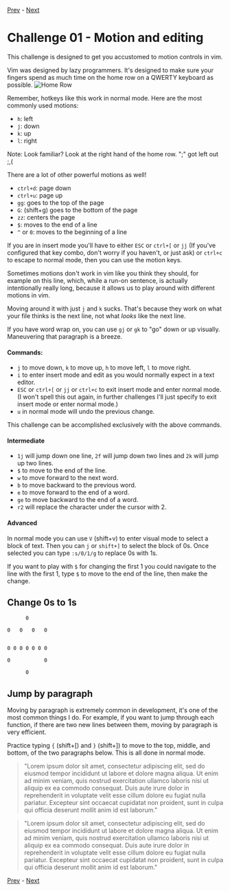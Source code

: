 [Prev](./challenge00.md) - [Next](./challenge02.md)

# Challenge 01 - Motion and editing

This challenge is designed to get you accustomed to motion controls in vim.

Vim was designed by lazy programmers.
It's designed to make sure your fingers spend as much time on the home row on a QWERTY keyboard as possible.
![Home Row](https://i.pinimg.com/originals/3b/e3/2f/3be32f612f5b183ea24bfa37e21c07f9.png)

Remember, hotkeys like this work in normal mode.
Here are the most commonly used motions:

* `h`: left
* `j`: down
* `k`: up
* `l`: right

Note: Look familiar?
Look at the right hand of the home row.
";" got left out ;,(

There are a lot of other powerful motions as well!
* `ctrl+d`: page down
* `ctrl+u`: page up
* `gg`: goes to the top of the page
* `G`: (shift+g) goes to the bottom of the page
* `zz`: centers the page
* `$`: moves to the end of a line
* `^` or `0`: moves to the beginning of a line

If you are in insert mode you'll have to either `ESC` or `ctrl+[` or `jj` (If you've configured that key combo, don't worry if you haven't, or just ask) or `ctrl+c` to escape to normal mode, then you can use the motion keys.

Sometimes motions don't work in vim like you think they should, for example on this line, which, while a run-on sentence, is actually intentionally really long, because it allows us to play around with different motions in vim.

Moving around it with just `j` and `k` sucks.
That's because they work on what your file thinks is the next line, not what _looks_ like the next line.

If you have word wrap on, you can use `gj` or `gk` to "go" down or up visually.
Maneuvering that paragraph is a breeze.

#### Commands:

* `j` to move down, `k` to move up, `h` to move left, `l` to move right.
* `i` to enter insert mode and edit as you would normally expect in a text editor.
* `ESC` or `ctrl+[` or `jj` or `ctrl+c` to exit insert mode and enter normal mode.
(I won't spell this out again, in further challenges I'll just specify to exit insert mode or enter normal mode.)
* `u` in normal mode will undo the previous change.

This challenge can be accomplished exclusively with the above commands.

#### Intermediate

* `1j` will jump down one line, `2f` will jump down two lines and `2k` will jump up two lines.
* `$` to move to the end of the line.
* `w` to move forward to the next word.
* `b` to move backward to the previous word.
* `e` to move forward to the end of a word.
* `ge` to move backward to the end of a word.
* `r2` will replace the character under the cursor with 2.

#### Advanced

In normal mode you can use `V` (shift+v) to enter visual mode to select a block of text.
Then you can `j` or `shift+]` to select the block of 0s.
Once selected you can type `:s/0/1/g` to replace 0s with 1s.

If you want to play with `$` for changing the first 1 you could navigate to the line with the first 1, type `$` to move to the end of the line, then make the change.

## Change 0s to 1s

```
      0

0   0   0   0


0 0 0 0 0 0 0

0           0

      0
```

## Jump by paragraph

Moving by paragraph is extremely common in development, it's one of the most common things I do.
For example, if you want to jump through each function, if there are two new lines between them, moving by paragraph is very efficient.

Practice typing `{` (shift+[) and `}` (shift+]) to move to the top, middle, and bottom, of the two paragraphs below.
This is all done in normal mode.

> "Lorem ipsum dolor sit amet, consectetur adipiscing elit, sed do eiusmod tempor incididunt ut labore et dolore magna aliqua. Ut enim ad minim veniam, quis nostrud exercitation ullamco laboris nisi ut aliquip ex ea commodo consequat. Duis aute irure dolor in reprehenderit in voluptate velit esse cillum dolore eu fugiat nulla pariatur. Excepteur sint occaecat cupidatat non proident, sunt in culpa qui officia deserunt mollit anim id est laborum."

> "Lorem ipsum dolor sit amet, consectetur adipiscing elit, sed do eiusmod tempor incididunt ut labore et dolore magna aliqua. Ut enim ad minim veniam, quis nostrud exercitation ullamco laboris nisi ut aliquip ex ea commodo consequat. Duis aute irure dolor in reprehenderit in voluptate velit esse cillum dolore eu fugiat nulla pariatur. Excepteur sint occaecat cupidatat non proident, sunt in culpa qui officia deserunt mollit anim id est laborum."

[Prev](./challenge00.md) - [Next](./challenge02.md)